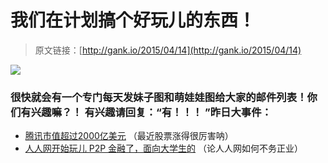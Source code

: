 # 我们在计划搞个好玩儿的东西！

> 原文链接：[http://gank.io/2015/04/14](http://gank.io/2015/04/14)

![](http://ww3.sinaimg.cn/large/610dc034gw1er4yt4dy15j20m80etwff.jpg)

### 很快就会有一个专门每天发妹子图和萌娃娃图给大家的邮件列表！你们有兴趣嘛？！ 有兴趣请回复：&ldquo;有！！！ &rdquo;昨日大事件：

* [腾讯市值超过2000亿美元](http://wallstreetcn.com/node/216576) （最近股票涨得很厉害呐）
* [人人网开始玩儿 P2P 金融了，面向大学生的](http://tech.sina.com.cn/i/2015) （论人人网如何不务正业）

